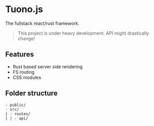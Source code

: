 # Tuono.js

The fullstack react/rust framework.

> This project is under heavy development. API might drastically change!

## Features
- Rust based server side rendering
- FS routing
- CSS modules

## Folder structure

```
- public/
- src/
| - routes/
| | - api/
```
